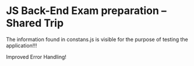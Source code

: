 # JS Back-End Exam preparation – Shared Trip

The information found in constans.js is visible for the purpose of testing the application!!!

Improved Error Handling!